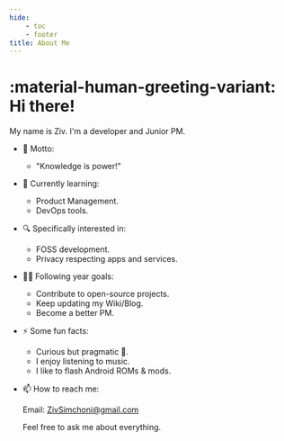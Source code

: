 ```yaml
---
hide:
    - toc
    - footer
title: About Me
---
```


# :material-human-greeting-variant: Hi there!

My name is Ziv. I'm a developer and Junior PM.

-   💬 Motto:

    -   "Knowledge is power!"

-   🌱 Currently learning:

    -   Product Management.
    -   DevOps tools.

-   🔍 Specifically interested in:

    -   FOSS development.
    -   Privacy respecting apps and services.

-   🔭🥅 Following year goals:

    -   Contribute to open-source projects.
    -   Keep updating my Wiki/Blog.
    -   Become a better PM.

-   ⚡ Some fun facts:

    -   Curious but pragmatic 🦝.
    -   I enjoy listening to music.
    -   I like to flash Android ROMs & mods.

-   📫 How to reach me:

    Email: ZivSimchoni@gmail.com

    Feel free to ask me about everything.
    
